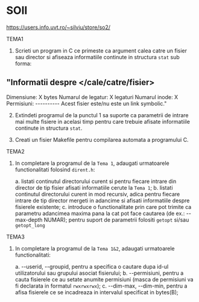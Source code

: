 # SOII

https://users.info.uvt.ro/~silviu/store/so2/

TEMA1
1. Scrieti un program in C ce primeste ca argument calea catre un fisier sau director si afiseaza informatiile continute in structura `stat` sub forma:

"Informatii despre </cale/catre/fisier>
--------------------------------------
Dimensiune:  X bytes
Numarul de legatur: X legaturi
Numarul inode: X
Permisiuni: ----------
Acest fisier este/nu este un link symbolic."

2. Extindeti programul de la punctul 1 sa suporte ca parametrii de intrare mai multe fisiere in acelasi timp pentru care trebuie afisate informatiile continute in structura `stat`.

3. Creati un fisier Makefile pentru compilarea automata a programului C.

TEMA2
1. In completare la programul de la `Tema 1`, adaugati urmatoarele functionalitati folosind `dirent.h`:

	a. listati continutul directorului curent si pentru fiecare intrare din director de tip fisier afisati informatiile cerute la `Tema 1`;
	b. listati continutul directorului curent in mod recursiv, adica pentru fiecare intrare de tip director mergeti in adancime si afisati informatiile despre fisierele existente;
	c. introduce o functionalitate prin care pot trimite ca parametru adancimea maxima pana la cat pot face cautarea (de ex.: --max-depth NUMAR); pentru suport de parametrii folositi `getopt` si/sau `getopt_long`

TEMA3

1. In completare la programul de la `Tema 1&2`, adaugati urmatoarele functionalitati:

	a. --userid, --groupid, pentru a specifica o cautare dupa id-ul utilizatorului sau grupului asociat fisierului;
	b. --permisiuni, pentru a cauta fisierele ce au setate anumite permisiuni (masca de permisiuni va fi declarata in formatul `rwxrwxrwx`);
	c. --dim-max, --dim-min, pentru a afisa fisierele ce se incadreaza in intervalul specificat in bytes(B);
